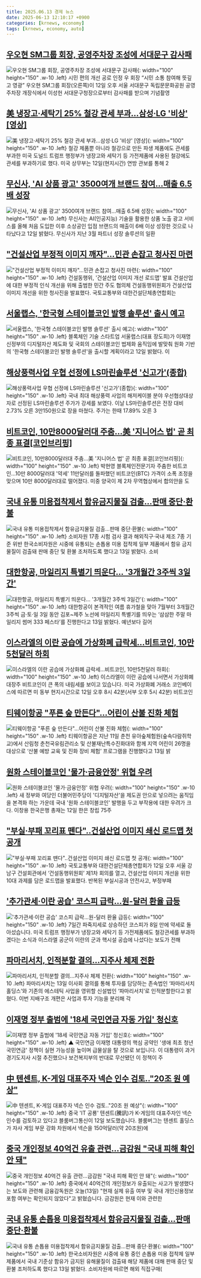 ```yaml
---
title: 2025.06.13 경제 뉴스
date: 2025-06-13 12:10:17 +0900
categories: [krnews, economy]
tags: [krnews, economy, auto]
---
```

## [우오현 SM그룹 회장, 공영주차장 조성에 서대문구 감사패](https://n.news.naver.com/mnews/article/016/0002484271)

![우오현 SM그룹 회장, 공영주차장 조성에 서대문구 감사패](https://mimgnews.pstatic.net/image/origin/016/2025/06/13/2484271.jpg?type=nf220_150){: width="100" height="150" .w-10 .left}
시민 편의 개선 공로 인정 우 회장 “시민 소통 참여해 뜻깊고 영광” 우오현 SM그룹 회장(오른쪽)이 12일 오후 서울 서대문구 독립문문화공원 공영주차장 개장식에서 이성헌 서대문구청장으로부터 감사패를 받으며 기념촬영

## [美 냉장고·세탁기 25% 철강 관세 부과…삼성·LG '비상' [영상]](https://n.news.naver.com/mnews/article/015/0005144125)

![美 냉장고·세탁기 25% 철강 관세 부과…삼성·LG '비상' [영상]](https://mimgnews.pstatic.net/image/origin/015/2025/06/13/5144125.jpg?type=nf220_150){: width="100" height="150" .w-10 .left}
철강 제품뿐 아니라 철강으로 만든 파생 제품에도 관세를 부과한 미국 도널드 트럼프 행정부가 냉장고와 세탁기 등 가전제품에 사용된 철강에도 관세를 부과하기로 했다. 미국 상무부는 12일(현지시간) 연방 관보를 통해 2

## [무신사, 'AI 상품 광고' 3500여개 브랜드 참여…매출 6.5배 성장](https://n.news.naver.com/mnews/article/030/0003321155)

![무신사, 'AI 상품 광고' 3500여개 브랜드 참여…매출 6.5배 성장](https://mimgnews.pstatic.net/image/origin/030/2025/06/12/3321155.jpg?type=nf220_150){: width="100" height="150" .w-10 .left}
무신사는 AI(인공지능) 기술을 활용한 상품 노출 광고 서비스를 올해 처음 도입한 이후 소상공인 입점 브랜드의 매출이 6배 이상 성장한 것으로 나타났다고 12일 밝혔다. 무신사가 지난 3월 파트너 성장 솔루션의 일환

## ["건설산업 부정적 이미지 깨자"…민관 손잡고 청사진 마련](https://n.news.naver.com/mnews/article/001/0015446589)

!["건설산업 부정적 이미지 깨자"…민관 손잡고 청사진 마련](https://mimgnews.pstatic.net/image/origin/001/2025/06/12/15446589.jpg?type=nf220_150){: width="100" height="150" .w-10 .left}
건설동행위, '건설산업 이미지 개선 로드맵' 발표 건설산업에 대한 부정적 인식 개선을 위해 출범한 민간 주도 협의체 건설동행위원회가 건설산업 이미지 개선을 위한 청사진을 발표했다. 국토교통부와 대한건설단체총연합회는

## [서울랩스, '한국형 스테이블코인 발행 솔루션' 출시 예고](https://n.news.naver.com/mnews/article/123/0002361147)

![서울랩스, '한국형 스테이블코인 발행 솔루션' 출시 예고](https://mimgnews.pstatic.net/image/origin/123/2025/06/12/2361147.jpg?type=nf220_150){: width="100" height="150" .w-10 .left}
블록체인 기술 스타트업 서울랩스(대표 장도희)가 이재명 신정부의 디지털자산 제도화 및 국회의 스테이블코인 법제화 움직임에 발맞춰 원화 기반의 '한국형 스테이블코인 발행 솔루션'을 출시할 계획이라고 12일 밝혔다. 이

## [해상풍력사업 우협 선정에 LS마린솔루션 '신고가'(종합)](https://n.news.naver.com/mnews/article/001/0015446504)

![해상풍력사업 우협 선정에 LS마린솔루션 '신고가'(종합)](https://mimgnews.pstatic.net/image/origin/001/2025/06/12/15446504.jpg?type=nf220_150){: width="100" height="150" .w-10 .left}
국내 최대 해상풍력 사업의 해저케이블 분야 우선협상대상자로 선정된 LS마린솔루션 주가가 강세를 보였다. 이날 LS마린솔루션은 전장 대비 2.73% 오른 3만150원으로 장을 마쳤다. 주가는 한때 17.89% 오른 3

## [비트코인, 10만8000달러대 주춤…美 '지니어스 법' 곧 최종 표결[코인브리핑]](https://n.news.naver.com/mnews/article/421/0008308150)

![비트코인, 10만8000달러대 주춤…美 '지니어스 법' 곧 최종 표결[코인브리핑]](https://mimgnews.pstatic.net/image/origin/421/2025/06/12/8308150.jpg?type=nf220_150){: width="100" height="150" .w-10 .left}
박현영 블록체인전문기자 주춤한 비트코인…10만 8000달러대 '약세' 11만달러를 돌파했던 비트코인(BTC) 가격이 소폭 조정을 맞으며 10만 8000달러대로 떨어졌다. 미중 양국이 제 2차 무역협상에서 합의안을 도

## [국내 유통 미용접착제서 함유금지물질 검출…판매 중단·환불](https://n.news.naver.com/mnews/article/001/0015447212)

![국내 유통 미용접착제서 함유금지물질 검출…판매 중단·환불](https://mimgnews.pstatic.net/image/origin/001/2025/06/13/15447212.jpg?type=nf220_150){: width="100" height="150" .w-10 .left}
소비자원 17종 시험 검사 결과 해외직구·국내 제조 7종 기준 위반 한국소비자원은 시중에 유통되는 손톱용 미용 접착제 일부 제품에서 함유 금지 물질이 검출돼 판매 중단 및 환불 조처하도록 했다고 13일 밝혔다. 소비

## [대한항공, 마일리지 특별기 띄운다... '3개월간 3주씩 3일간'](https://n.news.naver.com/mnews/article/014/0005362768)

![대한항공, 마일리지 특별기 띄운다... '3개월간 3주씩 3일간'](https://mimgnews.pstatic.net/image/origin/014/2025/06/13/5362768.jpg?type=nf220_150){: width="100" height="150" .w-10 .left}
대한항공이 본격적인 여름 휴가철을 맞아 7월부터 3개월간 3주씩 금·토·일 3일 동안 김포~제주 노선에 마일리지 특별기를 띄우는 ‘삼삼한 주말 마일리지 썸머 333 페스타’를 진행한다고 13일 밝혔다. 예년보다 길어

## [이스라엘의 이란 공습에 가상화폐 급락세…비트코인, 10만5천달러 하회](https://n.news.naver.com/mnews/article/422/0000749070)

![이스라엘의 이란 공습에 가상화폐 급락세…비트코인, 10만5천달러 하회](https://mimgnews.pstatic.net/image/origin/422/2025/06/13/749070.jpg?type=nf220_150){: width="100" height="150" .w-10 .left}
이스라엘이 이란 공습에 나서면서 가상화폐 대장주 비트코인이 큰 폭의 내림세를 보이고 있습니다. 미국 가상화폐 거래소 코인베이스에 따르면 미 동부 현지시간으로 12일 오후 8시 42분(서부 오후 5시 42분) 비트코인

## [티웨이항공 "푸른 숲 만든다"...어린이 산불 진화 체험](https://n.news.naver.com/mnews/article/014/0005362773)

![티웨이항공 "푸른 숲 만든다"...어린이 산불 진화 체험](https://mimgnews.pstatic.net/image/origin/014/2025/06/13/5362773.jpg?type=nf220_150){: width="100" height="150" .w-10 .left}
티웨이항공은 지난 11일 춘천 유아숲체험원(숲속다람쥐학교)에서 산림청 춘천국유림관리소 및 산불재난특수진화대와 함께 지역 어린이 26명을 대상으로 ‘산불 예방 교육 및 진화 장비 체험’ 프로그램을 진행했다고 13일 밝

## [원화 스테이블코인 '물가·금융안정' 위협 우려](https://n.news.naver.com/mnews/article/088/0000953093)

![원화 스테이블코인 '물가·금융안정' 위협 우려](https://mimgnews.pstatic.net/image/origin/088/2025/06/12/953093.jpg?type=nf220_150){: width="100" height="150" .w-10 .left}
새 정부와 여당인 더불어민주당이 '디지털자산'을 제도권 안으로 넣으려는 움직임을 본격화 하는 가운데 국내 '원화 스테이블코인' 발행을 두고 부작용에 대한 우려가 크다. 이창용 한국은행 총재는 12일 한은 창립 75주

## ["부실·부패 꼬리표 뗀다"..건설산업 이미지 쇄신 로드맵 첫 공개](https://n.news.naver.com/mnews/article/014/0005362503)

!["부실·부패 꼬리표 뗀다"..건설산업 이미지 쇄신 로드맵 첫 공개](https://mimgnews.pstatic.net/image/origin/014/2025/06/12/5362503.jpg?type=nf220_150){: width="100" height="150" .w-10 .left}
국토교통부와 대한건설단체총연합회가 12일 오후 서울 강남구 건설회관에서 ‘건설동행위원회’ 제1차 회의를 열고, 건설산업 이미지 개선을 위한 10대 과제를 담은 로드맵을 발표했다. 반복된 부실시공과 안전사고, 부정부패

## ['추가관세·이란 공습' 코스피 급락...원-달러 환율 급등](https://n.news.naver.com/mnews/article/052/0002205123)

!['추가관세·이란 공습' 코스피 급락...원-달러 환율 급등](https://mimgnews.pstatic.net/image/origin/052/2025/06/13/2205123.jpg?type=nf220_150){: width="100" height="150" .w-10 .left}
7일간 파죽지세로 상승하던 코스피가 8일 만에 약세로 돌아섰습니다. 미국 트럼프 행정부가 냉장고와 세탁기 등 가전제품에도 철강관세를 부과하겠다는 소식과 이스라엘 공군이 이란의 군과 핵시설 공습에 나섰다는 보도가 전해

## [파마리서치, 인적분할 결의…지주사 체제 전환](https://n.news.naver.com/mnews/article/119/0002967462)

![파마리서치, 인적분할 결의…지주사 체제 전환](https://mimgnews.pstatic.net/image/origin/119/2025/06/13/2967462.jpg?type=nf220_150){: width="100" height="150" .w-10 .left}
파마리서치는 13일 이사회 결의를 통해 투자를 담당하는 존속법인 ‘파마리서치홀딩스’와 기존의 에스테틱 사업을 영위할 신설법인 ‘파마리서치’로 인적분할한다고 밝혔다. 이번 지배구조 개편은 사업과 투자 기능을 분리해 각

## [이재명 정부 출범에 '18세 국민연금 자동 가입' 청신호](https://n.news.naver.com/mnews/article/055/0001266168)

![이재명 정부 출범에 '18세 국민연금 자동 가입' 청신호](https://mimgnews.pstatic.net/image/origin/055/2025/06/13/1266168.jpg?type=nf220_150){: width="100" height="150" .w-10 .left}
▲ 국민연금 이재명 대통령의 핵심 공약인 '생애 최초 청년 국민연금' 정책이 실현 가능성을 높이며 급물살을 탈 것으로 보입니다. 이 대통령이 과거 경기도지사 시절 추진했으나 보건복지부의 반대로 무산됐던 이 정책이 주

## [中 텐센트, K-게임 대표주자 넥슨 인수 검토.."20조 원 예상"](https://n.news.naver.com/mnews/article/660/0000087097)

![中 텐센트, K-게임 대표주자 넥슨 인수 검토.."20조 원 예상"](https://mimgnews.pstatic.net/image/origin/660/2025/06/12/87097.jpg?type=nf220_150){: width="100" height="150" .w-10 .left}
중국 'IT 공룡' 텐센트(騰訊)가 K-게임의 대표주자인 넥슨 인수를 검토하고 있다고 블룸버그통신이 12일 보도했습니다. 블룸버그는 텐센트 홀딩스가 자사 게임 부문 강화 차원에서 넥슨을 150억달러(약 20조원)에

## [중국 개인정보 40억건 유출 관련…금감원 "국내 피해 확인 안 돼"](https://n.news.naver.com/mnews/article/422/0000749081)

![중국 개인정보 40억건 유출 관련…금감원 "국내 피해 확인 안 돼"](https://mimgnews.pstatic.net/image/origin/422/2025/06/13/749081.jpg?type=nf220_150){: width="100" height="150" .w-10 .left}
중국에서 40억건의 개인정보가 유출되는 사고가 발생했다는 보도와 관련해 금융감독원은 오늘(13일) "현재 실제 유출 여부 및 국내 개인신용정보 포함 여부는 확인되지 않았다"고 밝혔습니다. 금감원은 현재 이와 관련한

## [국내 유통 손톱용 미용접착제서 함유금지물질 검출…판매 중단·환불](https://n.news.naver.com/mnews/article/025/0003447821)

![국내 유통 손톱용 미용접착제서 함유금지물질 검출…판매 중단·환불](https://mimgnews.pstatic.net/image/origin/025/2025/06/13/3447821.jpg?type=nf220_150){: width="100" height="150" .w-10 .left}
한국소비자원은 시중에 유통 중인 손톱용 미용 접착제 일부 제품에서 국내 기준상 함유가 금지된 유해물질이 검출돼 해당 제품에 대해 판매 중단 및 환불 조처하도록 했다고 13일 밝혔다. 소비자원에 따르면 해외 직접구매(


